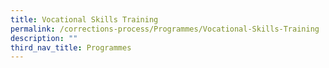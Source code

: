 ```yaml
---
title: Vocational Skills Training
permalink: /corrections-process/Programmes/Vocational-Skills-Training
description: ""
third_nav_title: Programmes
---
```

